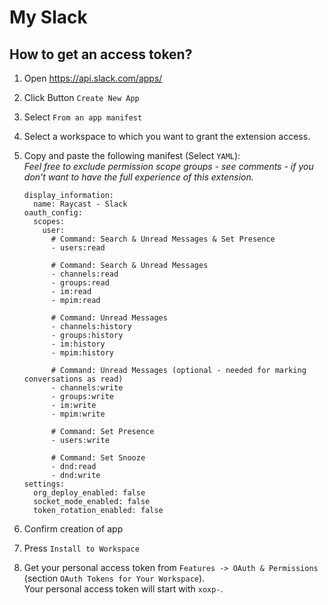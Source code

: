 # My Slack

## How to get an access token?

1. Open https://api.slack.com/apps/
2. Click Button `Create New App`
3. Select `From an app manifest`
4. Select a workspace to which you want to grant the extension access.
5. Copy and paste the following manifest (Select `YAML`):  
   _Feel free to exclude permission scope groups - see comments - if you don't want to have the full experience of this extension._

    ```
    display_information:
      name: Raycast - Slack
    oauth_config:
      scopes:
        user:
          # Command: Search & Unread Messages & Set Presence
          - users:read

          # Command: Search & Unread Messages
          - channels:read
          - groups:read
          - im:read
          - mpim:read

          # Command: Unread Messages
          - channels:history
          - groups:history
          - im:history
          - mpim:history

          # Command: Unread Messages (optional - needed for marking conversations as read)
          - channels:write
          - groups:write
          - im:write
          - mpim:write

          # Command: Set Presence
          - users:write

          # Command: Set Snooze
          - dnd:read
          - dnd:write
    settings:
      org_deploy_enabled: false
      socket_mode_enabled: false
      token_rotation_enabled: false
    ```

6. Confirm creation of app
7. Press `Install to Workspace`
8. Get your personal access token from `Features -> OAuth & Permissions` (section `OAuth Tokens for Your Workspace`).  
   Your personal access token will start with `xoxp-`.
